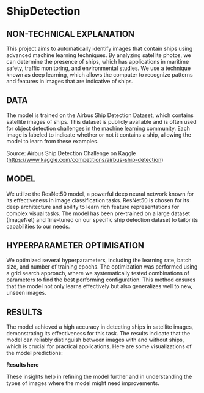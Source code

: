 # ShipDetection

## NON-TECHNICAL EXPLANATION
This project aims to automatically identify images that contain ships using advanced machine learning techniques. By analyzing satellite photos, we can determine the presence of ships, which has applications in maritime safety, traffic monitoring, and environmental studies. We use a technique known as deep learning, which allows the computer to recognize patterns and features in images that are indicative of ships.

## DATA
The model is trained on the Airbus Ship Detection Dataset, which contains satellite images of ships. This dataset is publicly available and is often used for object detection challenges in the machine learning community. Each image is labeled to indicate whether or not it contains a ship, allowing the model to learn from these examples.

Source: Airbus Ship Detection Challenge on Kaggle (https://www.kaggle.com/competitions/airbus-ship-detection)

## MODEL
We utilize the ResNet50 model, a powerful deep neural network known for its effectiveness in image classification tasks. ResNet50 is chosen for its deep architecture and ability to learn rich feature representations for complex visual tasks. The model has been pre-trained on a large dataset (ImageNet) and fine-tuned on our specific ship detection dataset to tailor its capabilities to our needs.

## HYPERPARAMETER OPTIMISATION
We optimized several hyperparameters, including the learning rate, batch size, and number of training epochs. The optimization was performed using a grid search approach, where we systematically tested combinations of parameters to find the best performing configuration. This method ensures that the model not only learns effectively but also generalizes well to new, unseen images.

## RESULTS
The model achieved a high accuracy in detecting ships in satellite images, demonstrating its effectiveness for this task. The results indicate that the model can reliably distinguish between images with and without ships, which is crucial for practical applications. Here are some visualizations of the model predictions:

**Results here**

These insights help in refining the model further and in understanding the types of images where the model might need improvements.


